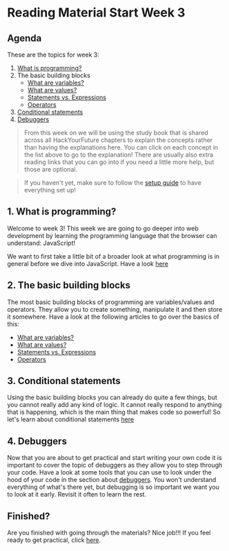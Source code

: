 # Reading Material Start Week 3

## Agenda

These are the topics for week 3:

1. [What is programming?](https://study.hackyourfuture.net/#/programming/README)
2. The basic building blocks
   - [What are variables?](https://study.hackyourfuture.net/#/javascript/variables)
   - [What are values?](https://study.hackyourfuture.net/#/javascript/values)
   - [Statements vs. Expressions](https://study.hackyourfuture.net/#/javascript/statements-vs-expressions)
   - [Operators](https://study.hackyourfuture.net/#/javascript/operators)
3. [Conditional statements](https://study.hackyourfuture.net/#/javascript/conditional-statements)
4. [Debuggers](https://study.hackyourfuture.net/#/tools/debuggers)

> From this week on we will be using the study book that is shared across all HackYourFuture chapters to explain the concepts rather than having the explanations here. You can click on each concept in the list above to go to the explanation! There are usually also extra reading links that you can go into if you need a little more help, but those are optional.

> If you haven't yet, make sure to follow the [setup guide](../SETUP.md) to have everything set up!

## 1. What is programming?

Welcome to week 3! This week we are going to go deeper into web development by learning the programming language that the browser can understand: JavaScript!

We want to first take a little bit of a broader look at what programming is in general before we dive into JavaScript. Have a look [here](https://study.hackyourfuture.net/#/programming/README)

## 2. The basic building blocks

The most basic building blocks of programming are variables/values and operators. They allow you to create something, manipulate it and then store it somewhere. Have a look at the following articles to go over the basics of this:

- [What are variables?](https://study.hackyourfuture.net/#/javascript/variables)
- [What are values?](https://study.hackyourfuture.net/#/javascript/values)
- [Statements vs. Expressions](https://study.hackyourfuture.net/#/javascript/statements-vs-expressions)
- [Operators](https://study.hackyourfuture.net/#/javascript/operators)

## 3. Conditional statements

Using the basic building blocks you can already do quite a few things, but you cannot really add any kind of logic. It cannot really respond to anything that is happening, which is the main thing that makes code so powerful! So let's learn about conditional statements [here](https://study.hackyourfuture.net/#/javascript/conditional-statements)

## 4. Debuggers

Now that you are about to get practical and start writing your own code it is important to cover the topic of debuggers as they allow you to step through your code. Have a look at some tools that you can use to look under the hood of your code in the section about [debuggers](https://study.hackyourfuture.net/#/tools/debuggers). You won't understand everything of what's there yet, but debugging is so important we want you to look at it early. Revisit it often to learn the rest.

## Finished?

Are you finished with going through the materials? Nice job!!! If you feel ready to get practical, click [here](./MAKEME.md).
